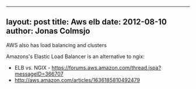 
---
layout: post
title: Aws elb
date: 2012-08-10
author: Jonas Colmsjo
---

AWS also has load balancing and clusters





Amazons's Elastic Load Balancer is an alternative to ngix:

* ELB vs. NGIX - https://forums.aws.amazon.com/thread.jspa?messageID=366707
* http://aws.amazon.com/articles/1636185810492479

